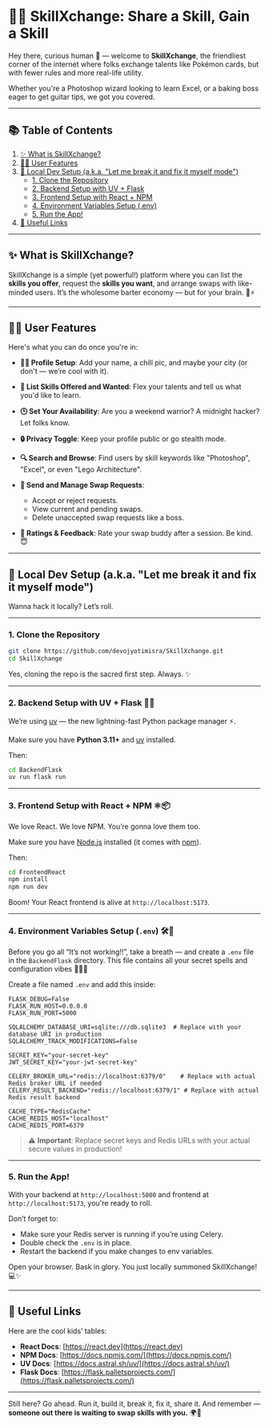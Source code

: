 # 🧠💬 SkillXchange: Share a Skill, Gain a Skill

Hey there, curious human 👋 — welcome to **SkillXchange**, the friendliest corner of the internet where folks exchange talents like Pokémon cards, but with fewer rules and more real-life utility.

Whether you're a Photoshop wizard looking to learn Excel, or a baking boss eager to get guitar tips, we got you covered.

---

## 📚 Table of Contents

1. [✨ What is SkillXchange?](#-what-is-skillxchange)
2. [👩‍💻 User Features](#-user-features)
3. [🧪 Local Dev Setup (a.k.a. "Let me break it and fix it myself mode")](#-local-dev-setup-aka-let-me-break-it-and-fix-it-myself-mode)
   * [1. Clone the Repository](#1-clone-the-repository)
   * [2. Backend Setup with UV + Flask](#2-backend-setup-with-uv--flask)
   * [3. Frontend Setup with React + NPM](#3-frontend-setup-with-react--npm)
   * [4. Environment Variables Setup (.env)](#4-environment-variables-setup-env)
   * [5. Run the App!](#5-run-the-app)
4. [🔗 Useful Links](#-useful-links)

---

## ✨ What is SkillXchange?

SkillXchange is a simple (yet powerful!) platform where you can list the **skills you offer**, request the **skills you want**, and arrange swaps with like-minded users. It’s the wholesome barter economy — but for your brain. 🧠⚡

---

## 👩‍💻 User Features

Here's what you can do once you're in:

* **🧑‍🎨 Profile Setup**: Add your name, a chill pic, and maybe your city (or don't — we’re cool with it).
* **🧾 List Skills Offered and Wanted**: Flex your talents and tell us what you'd like to learn.
* **🕒 Set Your Availability**: Are you a weekend warrior? A midnight hacker? Let folks know.
* **🔒 Privacy Toggle**: Keep your profile public or go stealth mode.
* **🔍 Search and Browse**: Find users by skill keywords like "Photoshop", "Excel", or even "Lego Architecture".
* **🔁 Send and Manage Swap Requests**:

  * Accept or reject requests.
  * View current and pending swaps.
  * Delete unaccepted swap requests like a boss.
* **🌟 Ratings & Feedback**: Rate your swap buddy after a session. Be kind. 😇

---

## 🧪 Local Dev Setup (a.k.a. "Let me break it and fix it myself mode")

Wanna hack it locally? Let’s roll.

---

### 1. Clone the Repository

```bash
git clone https://github.com/devojyotimisra/SkillXchange.git
cd SkillXchange
```

Yes, cloning the repo is the sacred first step. Always. ✨

---

### 2. Backend Setup with UV + Flask 🐍🔥

We’re using [uv](https://github.com/astral-sh/uv) — the new lightning-fast Python package manager ⚡.

Make sure you have **Python 3.11+** and [uv](https://docs.astral.sh/uv/) installed.

Then:

```bash
cd BackendFlask
uv run flask run
```

---

### 3. Frontend Setup with React + NPM ⚛️📦

We love React. We love NPM. You’re gonna love them too.

Make sure you have [Node.js](https://nodejs.org/en) installed (it comes with [npm](https://docs.npmjs.com/)).

Then:

```bash
cd FrontendReact
npm install
npm run dev
```

Boom! Your React frontend is alive at `http://localhost:5173`.

---

### 4. Environment Variables Setup (`.env`) 🛠️🔐

Before you go all “It’s not working!!”, take a breath — and create a `.env` file in the `BackendFlask` directory. This file contains all your secret spells and configuration vibes 🧙‍♂️🔮

Create a file named `.env` and add this inside:

```env
FLASK_DEBUG=False
FLASK_RUN_HOST=0.0.0.0
FLASK_RUN_PORT=5000

SQLALCHEMY_DATABASE_URI=sqlite:///db.sqlite3  # Replace with your database URI in production
SQLALCHEMY_TRACK_MODIFICATIONS=False

SECRET_KEY="your-secret-key"
JWT_SECRET_KEY="your-jwt-secret-key"

CELERY_BROKER_URL="redis://localhost:6379/0"    # Replace with actual Redis broker URL if needed
CELERY_RESULT_BACKEND="redis://localhost:6379/1" # Replace with actual Redis result backend

CACHE_TYPE="RedisCache"
CACHE_REDIS_HOST="localhost"
CACHE_REDIS_PORT=6379
```

> ⚠️ **Important**: Replace secret keys and Redis URLs with your actual secure values in production!

---

### 5. Run the App!

With your backend at `http://localhost:5000` and frontend at `http://localhost:5173`, you're ready to roll.

Don’t forget to:

* Make sure your Redis server is running if you’re using Celery.
* Double check the `.env` is in place.
* Restart the backend if you make changes to env variables.

Open your browser. Bask in glory. You just locally summoned SkillXchange! 💻✨

---

## 🔗 Useful Links

Here are the cool kids’ tables:

* **React Docs**: [https://react.dev](https://react.dev)
* **NPM Docs**: [https://docs.npmjs.com/](https://docs.npmjs.com/)
* **UV Docs**: [https://docs.astral.sh/uv/](https://docs.astral.sh/uv/)
* **Flask Docs**: [https://flask.palletsprojects.com/](https://flask.palletsprojects.com/)

---

Still here? Go ahead. Run it, build it, break it, fix it, share it. And remember — **someone out there is waiting to swap skills with you.** 🌍🤝